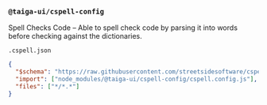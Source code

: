 ### `@taiga-ui/cspell-config`

Spell Checks Code – Able to spell check code by parsing it into words before checking against the dictionaries.

`.cspell.json`

```json
{
  "$schema": "https://raw.githubusercontent.com/streetsidesoftware/cspell/master/cspell.schema.json",
  "import": ["node_modules/@taiga-ui/cspell-config/cspell.config.js"],
  "files": ["*/*.*"]
}
```


